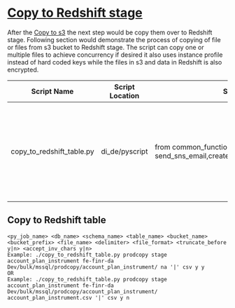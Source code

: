 # [Copy to Redshift stage](https://confluence.fngn.com/display/DA/Copy+to+Redshift+stage)
After the [Copy to s3](../master/CopyTos3_README.md) the next step would be copy them over to Redshift stage. 
Following section would demonstrate the process of copying of file or files from s3 bucket to Redshift stage. 
The script can copy one or multiple files to achieve concurrency if desired it also uses instance profile instead of hard coded keys while the files in s3 and data in Redshift is also encrypted.

| Script Name | Script Location | Sub Module | Purpose |
| ------------|-----------------|------------|---------|
| copy_to_redshift_table.py | di_de/pyscript | from common_function import send_sns_email,create_dir_tree,change_dir_tree_perm | Copy a file or files of specified delimiter and format from s3 to Redshift table |

## Copy to Redshift table
```
<py_job_name> <db_name> <schema_name> <table_name> <bucket_name> <bucket_prefix> <file_name> <delimiter> <file_format> <truncate_before y|n> <accept_inv_chars y|n>
Example: ./copy_to_redshift_table.py prodcopy stage account_plan_instrument fe-finr-da Dev/bulk/mssql/prodcopy/account_plan_instrument/ na '|' csv y y
OR
Example: ./copy_to_redshift_table.py prodcopy stage account_plan_instrument fe-finr-da Dev/bulk/mssql/prodcopy/account_plan_instrument/ account_plan_instrument.csv '|' csv y n
```
